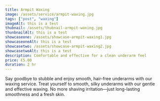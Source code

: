 ```yaml
---
title: Armpit Waxing
image: /assets/service/armpit-waxing.jpg
tags: ["post", "waxing"]
imageAlt: this is a test
thubnail: /assets/thubnail-armpit-waxing.jpg
thunbnailAlt: this is a test
showcaseone: /assets/showcase-armpit-waxing1.jpg
showcaseoneAlt: this is a test
showcasetwo: /assets/showcase-armpit-waxing2.jpg
showcasetwoAlt: this is a test
description: Comfortable and effective for a clean underarm feel
price: €5.00
duration: 2 hr
---
```

Say goodbye to stubble and enjoy smooth, hair-free underarms with our waxing service. Treat yourself to smooth, silky underarms with our gentle and effective waxing. No more shaving irritation—just long-lasting smoothness and a fresh skin.

